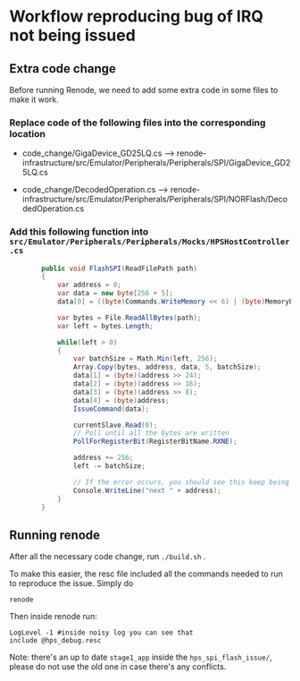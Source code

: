 # Workflow reproducing bug of IRQ not being issued

## Extra code change

Before running Renode, we need to add some extra code in some files to make it work.

### Replace code of the following files into the corresponding location
- code_change/GigaDevice_GD25LQ.cs --> renode-infrastructure/src/Emulator/Peripherals/Peripherals/SPI/GigaDevice_GD25LQ.cs

- code_change/DecodedOperation.cs --> renode-infrastructure/src/Emulator/Peripherals/Peripherals/SPI/NORFlash/DecodedOperation.cs

### Add this following function into `src/Emulator/Peripherals/Peripherals/Mocks/HPSHostController.cs`

```cs
        public void FlashSPI(ReadFilePath path)
        {
            var address = 0;
            var data = new byte[256 + 5];
            data[0] = ((byte)Commands.WriteMemory << 6) | (byte)MemoryBanks.SPIFlash;

            var bytes = File.ReadAllBytes(path);
            var left = bytes.Length;

            while(left > 0)
            {
                var batchSize = Math.Min(left, 256);
                Array.Copy(bytes, address, data, 5, batchSize);
                data[1] = (byte)(address >> 24);
                data[2] = (byte)(address >> 16);
                data[3] = (byte)(address >> 8);
                data[4] = (byte)address;
                IssueCommand(data);

                currentSlave.Read(0);
                // Poll until all the bytes are written
                PollForRegisterBit(RegisterBitName.RXNE);

                address += 256;
                left -= batchSize;

                // If the error occurs, you should see this keep being printed but nothing from system logs. 
                Console.WriteLine("next " + address);
            }
        }
```

## Running renode
After all the necessary code change, run `./build.sh` .

To make this easier, the resc file included all the commands needed to run to reproduce the issue. 
Simply do
```
renode
```

Then inside renode run:

```
LogLevel -1 #inside noisy log you can see that 
include @hps_debug.resc
```

Note: there's an up to date `stage1_app` inside the `hps_spi_flash_issue/`, please do not use the old one in case there's any conflicts.